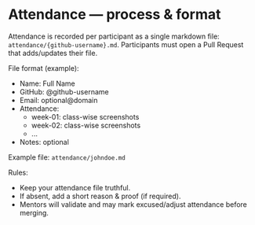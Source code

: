 # Attendance — process & format

Attendance is recorded per participant as a single markdown file: `attendance/{github-username}.md`. Participants must open a Pull Request that adds/updates their file.

File format (example):
- Name: Full Name
- GitHub: @github-username
- Email: optional@domain
- Attendance:
  - week-01: class-wise screenshots
  - week-02: class-wise screenshots
  - ...
- Notes: optional

Example file: `attendance/johndoe.md`

Rules:
- Keep your attendance file truthful.
- If absent, add a short reason & proof (if required).
- Mentors will validate and may mark excused/adjust attendance before merging.
